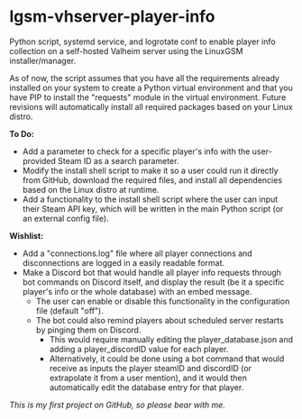 # lgsm-vhserver-player-info
Python script, systemd service, and logrotate conf to enable player info collection on a self-hosted Valheim server using the LinuxGSM installer/manager.

As of now, the script assumes that you have all the requirements already installed on your system to create a Python virtual environment and that you have PIP to install the "requests" module in the virtual environment.
Future revisions will automatically install all required packages based on your Linux distro.

**To Do:**
- Add a parameter to check for a specific player's info with the user-provided Steam ID as a search parameter.
- Modify the install shell script to make it so a user could run it directly from GitHub, download the required files, and install all dependencies based on the Linux distro at runtime.
- Add a functionality to the install shell script where the user can input their Steam API key, which will be written in the main Python script (or an external config file).

**Wishlist:**
- Add a "connections.log" file where all player connections and disconnections are logged in a easily readable format.
- Make a Discord bot that would handle all player info requests through bot commands on Discord itself, and display the result (be it a specific player's info or the whole database) with an embed message.
  - The user can enable or disable this functionality in the configuration file (default "off").
  - The bot could also remind players about scheduled server restarts by pinging them on Discord.
    - This would require manually editing the player_database.json and adding a player_discordID value for each player.
    - Alternatively, it could be done using a bot command that would receive as inputs the player steamID and discordID (or extrapolate it from a user mention), and it would then automatically edit the database entry for that player.

*This is my first project on GitHub, so please bear with me.*
